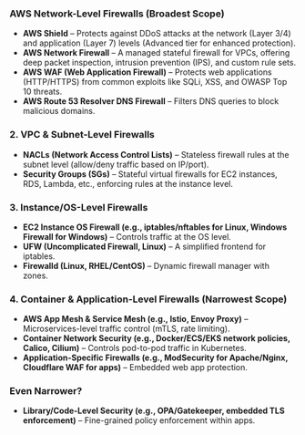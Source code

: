 ### **AWS Network-Level Firewalls (Broadest Scope)**

- **AWS Shield** – Protects against DDoS attacks at the network (Layer 3/4) and application (Layer 7) levels (Advanced tier for enhanced protection).
- **AWS Network Firewall** – A managed stateful firewall for VPCs, offering deep packet inspection, intrusion prevention (IPS), and custom rule sets.
- **AWS WAF (Web Application Firewall)** – Protects web applications (HTTP/HTTPS) from common exploits like SQLi, XSS, and OWASP Top 10 threats.
- **AWS Route 53 Resolver DNS Firewall** – Filters DNS queries to block malicious domains.

### **2. VPC & Subnet-Level Firewalls**

- **NACLs (Network Access Control Lists)** – Stateless firewall rules at the subnet level (allow/deny traffic based on IP/port).
- **Security Groups (SGs)** – Stateful virtual firewalls for EC2 instances, RDS, Lambda, etc., enforcing rules at the instance level.

### **3. Instance/OS-Level Firewalls**

- **EC2 Instance OS Firewall (e.g., iptables/nftables for Linux, Windows Firewall for Windows)** – Controls traffic at the OS level.
- **UFW (Uncomplicated Firewall, Linux)** – A simplified frontend for iptables.
- **Firewalld (Linux, RHEL/CentOS)** – Dynamic firewall manager with zones.

### **4. Container & Application-Level Firewalls (Narrowest Scope)**

- **AWS App Mesh & Service Mesh (e.g., Istio, Envoy Proxy)** – Microservices-level traffic control (mTLS, rate limiting).
- **Container Network Security (e.g., Docker/ECS/EKS network policies, Calico, Cilium)** – Controls pod-to-pod traffic in Kubernetes.
- **Application-Specific Firewalls (e.g., ModSecurity for Apache/Nginx, Cloudflare WAF for apps)** – Embedded web app protection.

### **Even Narrower?**

- **Library/Code-Level Security (e.g., OPA/Gatekeeper, embedded TLS enforcement)** – Fine-grained policy enforcement within apps.